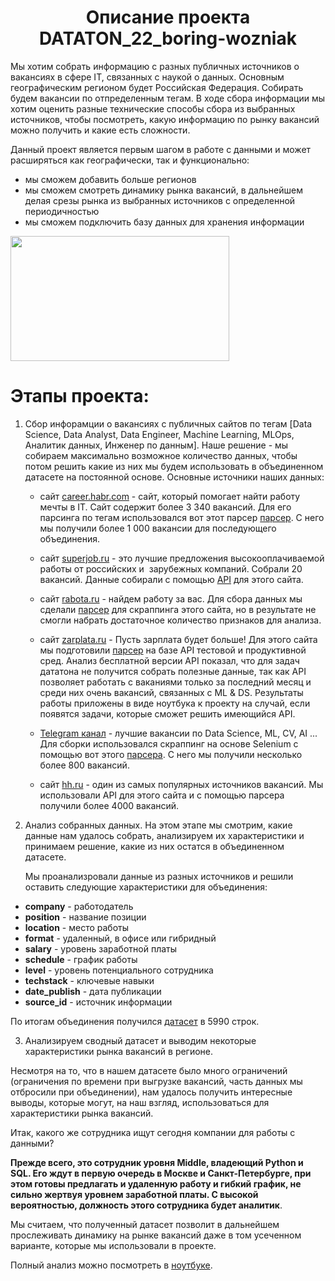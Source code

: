 # <center>Описание проекта DATATON_22_boring-wozniak</center>

Мы хотим собрать информацию с разных публичных источников о вакансиях в сфере IT, связанных с наукой о данных. Основным географическим регионом будет Российская Федерация. Собирать будем вакансии по отпределенным тегам. В ходе сбора информации мы хотим оценить разные технические способы сбора из выбранных источников, чтобы посмотреть, какую информацию по рынку вакансий можно получить и какие есть сложности.

Данный проект является первым шагом в работе с данными и может расширяться как географически, так и функционально:

* мы сможем добавить больше регионов
* мы сможем смотреть динамику рынка вакансий, в дальнейшем делая срезы рынка из выбранных источников с определенной периодичностью
* мы сможем подключить базу данных для хранения информации

<img src="https://www.hillwebcreations.com/wp-content/uploads/2020/09/the-value-of-market-research-for-seo.jpg"  width="350" height="200">

# Этапы проекта:

1. Сбор инфорамции о вакансиях с публичных сайтов по тегам [Data Science, Data Analyst, Data Engineer, Machine Learning, MLOps, Аналитик данных, Инженер по данным]. Наше решение - мы собираем максимально возможное количество данных, чтобы потом решить какие из них мы будем использовать в объединенном датасете на постоянной основе. Основные источники наших данных:

    * сайт [career.habr.com](https://career.habr.com) - сайт, который помогает найти работу мечты в IT. Сайт содержит более 3 340 вакансий. Для его парсинга по тегам использовался вот этот парсер [парсер](https://github.com/shakhovak/DATATON_22_boring-wozniak/blob/master/parsers_used/HABR_parser.ipynb). С него мы получили более 1 000 вакансии для последующего объединения.

    * сайт [superjob.ru](https://www.superjob.ru/) - это лучшие предложения высокооплачиваемой работы от российских и  зарубежных компаний. Собрали 20 вакансий. Данные собирали с помощью [API](https://github.com/shakhovak/DATATON_22_boring-wozniak/blob/master/parsers_used/superjob_get_data.ipynb) для этого сайта.

    * сайт [rabota.ru](https://www.rabota.ru) - найдем работу за вас. Для сбора данных мы сделали [парcер](https://github.com/shakhovak/DATATON_22_boring-wozniak/blob/master/parsers_used/workru_v3.ipynb) для скраппинга этого сайта, но в результате не смогли набрать достаточное количество признаков для анализа.
    
    * сайт [zarplata.ru](https://www.zarplata.ru/) - Пусть зарплата будет больше! Для этого сайта мы подготовили [парсер](https://github.com/shakhovak/DATATON_22_boring-wozniak/blob/master/parsers_used/zarpalata_ru_api.ipynb) на базе API тестовой и продуктивной сред. Анализ бесплатной версии API показал, что для задач дататона не получится собрать полезные данные, так как API позволяет работать с ваканиями только за последний месяц и среди них очень вакансий, связанных с ML & DS. Результаты работы приложены в виде ноутбука к проекту на случай, если появятся задачи, которые сможет решить имеющийся API.

    * [Telegram канал](https://t.me/datasciencejobs) - лучшие вакансии по Data Science, ML, CV, AI ... Для сборки использовался скраппинг на основе Selenium с помощью вот этого [парсера](https://github.com/shakhovak/DATATON_22_boring-wozniak/blob/master/parsers_used/telegram-scrapper.ipynb). С него мы получили несколько более 800 вакансий.

    * сайт [hh.ru](https://hh.ru) - один из самых популярных источников вакансий. Мы использовали API для этого сайта и с помощью парсера получили более 4000 вакансий.

2. Анализ собранных данных. На этом этапе мы смотрим, какие данные нам удалось собрать, анализируем их характеристики и принимаем решение, какие из них остатся в объединенном датасете. 

    Мы проанализровали данные из разных источников и решили оставить следующие характеристики для объединения:

* **company** - работодатель
* **position** - название позиции
* **location** - место работы
* **format** - удаленный, в офисе или гибридный
* **salary** - уровень заработной платы
* **schedule** - график работы
* **level** - уровень потенциального сотрудника 
* **techstack** - ключевые навыки
* **date_publish** - дата публикации
* **source_id** - источник информации

По итогам объединения получился [датасет](https://drive.google.com/file/d/1TcWn-SIgbqQWkn2sNpWR1jMOIf5qhfvb/view?usp=sharing) в 5990 строк.

3. Анализируем сводный датасет и выводим некоторые характеристики рынка вакансий в регионе.

Несмотря на то, что в нашем датасете было много ограничений (ограничения по времени при выгрузке вакансий, часть данных мы отбросили при объединении), нам удалось получить интересные выводы, которые могут, на наш взгляд, использоваться для характеристики рынка вакансий.

Итак, какого же сотрудника ищут сегодня компании для работы с данными?

**Прежде всего, это сотрудник уровня Middle, владеющий Python и SQL. Его ждут в первую очередь в Москве и Санкт-Петербурге, при этом готовы предлагать и удаленную работу и гибкий график, не сильно жертвуя уровнем заработной платы. С высокой вероятностью, должность этого сотрудника будет аналитик**.

Мы считаем, что полученный датасет позволит в дальнейшем прослеживать динамику на рынке вакансий даже в том усеченном варианте, которые мы использовали в проекте. 

Полный анализ можно посмотреть в [ноутбуке](https://github.com/shakhovak/DATATON_22_boring-wozniak/blob/master/FINAL_SUMMARY.ipynb).
